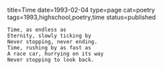 title=Time
date=1993-02-04
type=page
cat=poetry
tags=1993,highschool,poetry,time
status=published
~~~~~~
Time, as endless as
Eternity, slowly ticking by
Never stopping, never ending.
Time, rushing by as fast as
A race car, hurrying on its way
Never stopping to look back.
